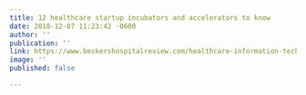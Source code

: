 ```yaml
---
title: 12 healthcare startup incubators and accelerators to know
date: 2018-12-07 11:23:42 -0600
author: ''
publication: ''
link: https://www.beckershospitalreview.com/healthcare-information-technology/12-healthcare-startup-incubators-and-accelerators-to-know.html
image: ''
published: false

---
```

